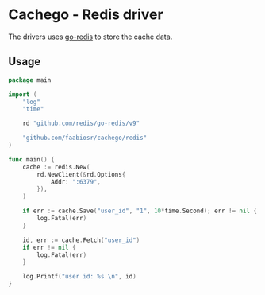 # Cachego - Redis driver
The drivers uses [go-redis](https://github.com/go-redis/redis) to store the cache data.

## Usage

```go
package main

import (
	"log"
	"time"

	rd "github.com/redis/go-redis/v9"

	"github.com/faabiosr/cachego/redis"
)

func main() {
	cache := redis.New(
		rd.NewClient(&rd.Options{
			Addr: ":6379",
		}),
	)

	if err := cache.Save("user_id", "1", 10*time.Second); err != nil {
		log.Fatal(err)
	}

	id, err := cache.Fetch("user_id")
	if err != nil {
		log.Fatal(err)
	}

	log.Printf("user id: %s \n", id)
}
```
